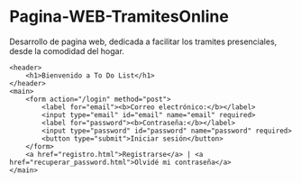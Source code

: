 # Pagina-WEB-TramitesOnline
Desarrollo de pagina web, dedicada a facilitar los tramites presenciales, desde la comodidad del hogar. 
<!DOCTYPE html>
<html lang="es">
<head>
    <meta charset="UTF-8">
    <title>To Do List - Inicio</title>
</head>
<body>

    <header>
        <h1>Bienvenido a To Do List</h1>
    </header>
    <main>
        <form action="/login" method="post">
            <label for="email"><b>Correo electrónico:</b></label>
            <input type="email" id="email" name="email" required>
            <label for="password"><b>Contraseña:</b></label>
            <input type="password" id="password" name="password" required>
            <button type="submit">Iniciar sesión</button>
        </form>
        <a href="registro.html">Registrarse</a> | <a href="recuperar_password.html">Olvidé mi contraseña</a>
    </main>
</body>
</html>
